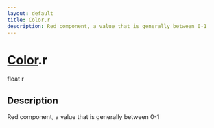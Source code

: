 ```yaml
---
layout: default
title: Color.r
description: Red component, a value that is generally between 0-1
---
```

# [Color]({{site.url}}/Pages/StereoKit/Color.html).r

<div class='signature' markdown='1'>
float r
</div>

## Description
Red component, a value that is generally between 0-1

